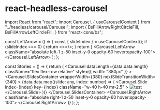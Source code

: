 # react-headless-carousel


import React from "react";
import Carousel, { useCarouselContext } from "../headless/carousel/Carousel";
import {
  BsFillArrowRightCircleFill,
  BsFillArrowLeftCircleFill,
} from "react-icons/bs";

const LeftArrow = () => {
  const { slideIndex } = useCarouselContext();
  if (slideIndex === 0) {
    return <></>;
  }
  return (
    <Carousel.LeftArrow className="absolute left-1 z-50 inset-y-0 opacity-60 hover:opacity-100">
      <BsFillArrowLeftCircleFill size="40" />
    </Carousel.LeftArrow>
  );
};

const Stories = () => {
  return (
        <Carousel
          dataLength={data.data.length}
          className="flex flex-row relative"
          style={{ width: "380px" }}
        >
          <LeftArrow />
          <Carousel.SlidesContainer
            wrapperWidth={380}
            nextSlideTransitionWidth={340}
          >
            {data.data.map((slide: any, index: number) => (
              <Carousel.Slide
                index={index}
                key={index}
                className="w-40 h-40 mr-2.5"
              >
                <img
                  className="rounded-full w-40 h-40"
                  src={slide.story.item.cover_src}
                  alt="test"
                />
              </Carousel.Slide>
            ))}
          </Carousel.SlidesContainer>
          <Carousel.RightArrow className="absolute right-1 z-50 inset-y-0 opacity-60 hover:opacity-100">
            <BsFillArrowRightCircleFill size="40" />
          </Carousel.RightArrow>
        </Carousel>
      )}
  );
};
